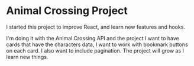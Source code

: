 # Animal Crossing Project

I started this project to improve React, and learn new features and hooks.

I'm doing it with the Animal Crossing API and the project I want to have cards that have the characters data, I want to work with bookmark buttons on each card. I also want to include pagination. The project will grow as I learn new things.
